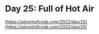 # Day 25: Full of Hot Air

[https://adventofcode.com/2022/day/25](https://adventofcode.com/2022/day/25)
